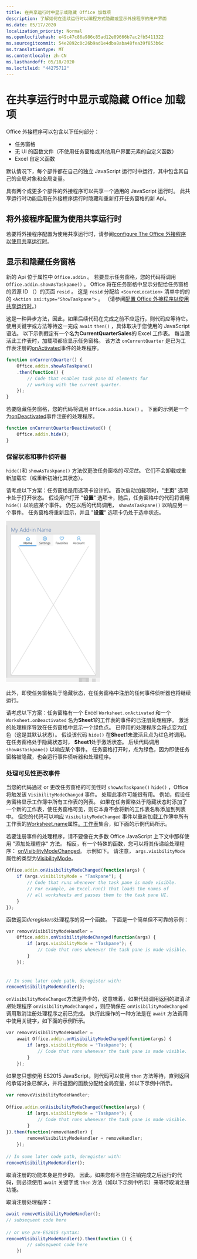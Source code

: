 ```yaml
---
title: 在共享运行时中显示或隐藏 Office 加载项
description: 了解如何在连续运行时以编程方式隐藏或显示外接程序的用户界面
ms.date: 05/17/2020
localization_priority: Normal
ms.openlocfilehash: e49c47c86a986c85ad12e09666b7ac2fb5411322
ms.sourcegitcommit: 54e2892c0c26b9ad1e4dba8aba48fea39f853b6c
ms.translationtype: MT
ms.contentlocale: zh-CN
ms.lasthandoff: 05/18/2020
ms.locfileid: "44275712"
---
```

# <a name="show-or-hide-an-office-add-in-in-a-shared-runtime"></a>在共享运行时中显示或隐藏 Office 加载项

Office 外接程序可以包含以下任何部分：

- 任务窗格
- 无 UI 的函数文件（不使用任务窗格或其他用户界面元素的自定义函数）
- Excel 自定义函数

默认情况下，每个部件都在自己的独立 JavaScript 运行时中运行，其中包含其自己的全局对象和全局变量。

具有两个或更多个部件的外接程序可以共享一个通用的 JavaScript 运行时。 此共享运行时功能启用在外接程序运行时隐藏和重新打开任务窗格的新 Api。

## <a name="configure-an-add-in-to-use-a-shared-runtime"></a>将外接程序配置为使用共享运行时

若要将外接程序配置为使用共享运行时，请参阅[configure The Office 外接程序以使用共享运行时](configure-your-add-in-to-use-a-shared-runtime.md)。

## <a name="show-and-hide-the-task-pane"></a>显示和隐藏任务窗格

新的 Api 位于属性中 `Office.addin` 。 若要显示任务窗格，您的代码将调用 `Office.addin.showAsTaskpane()` 。 Office 将在任务窗格中显示分配给任务窗格的资源 ID （）的页面 `resid` 。 这是 `resid` 分配给 `<SourceLocation>` 清单中的的的 `<Action xsi:type="ShowTaskpane">` 。 （请参阅[配置 Office 外接程序以使用共享运行时](configure-your-add-in-to-use-a-shared-runtime.md)。）

这是一种异步方法，因此，如果后续代码在完成之前不应运行，则代码应等待它。 使用关键字或方法等待这一完成 `await` `then()` ，具体取决于您使用的 JavaScript 语法。 以下示例假定有一个名为**CurrentQuarterSales**的 Excel 工作表。 每当激活此工作表时，加载项都应显示任务窗格。 该方法 `onCurrentQuarter` 是已为工作表注册的[onActivated](/javascript/api/excel/excel.worksheet?view=excel-js-preview#onactivated)事件的处理程序。

```javascript
function onCurrentQuarter() {
    Office.addin.showAsTaskpane()
    .then(function() {
        // Code that enables task pane UI elements for
        // working with the current quarter.
    });
}
```

若要隐藏任务窗格，您的代码将调用 `Office.addin.hide()` 。 下面的示例是一个为[onDeactivated](/javascript/api/excel/excel.worksheet?view=excel-js-preview#ondeactivated)事件注册的处理程序。

```javascript
function onCurrentQuarterDeactivated() {
    Office.addin.hide();
}
```

### <a name="preservation-of-state-and-event-listeners"></a>保留状态和事件侦听器

`hide()`和 `showAsTaskpane()` 方法仅更改任务窗格的*可见性*。 它们不会卸载或重新加载它（或重新初始化其状态）。

请考虑以下方案：任务窗格是用选项卡设计的。 首次启动加载项时，"**主页**" 选项卡处于打开状态。 假设用户打开 "**设置**" 选项卡，随后，任务窗格中的代码将调用 `hide()` 以响应某个事件。 仍在以后的代码调用， `showAsTaskpane()` 以响应另一个事件。 任务窗格将重新显示，并且 "**设置**" 选项卡仍处于选中状态。

![任务窗格的屏幕截图，其中有四个标签为 "主页"、"设置"、"收藏夹" 和 "帐户"。](../images/TaskpaneWithTabs.png)

此外，即使任务窗格处于隐藏状态，在任务窗格中注册的任何事件侦听器也将继续运行。

请考虑以下方案：任务窗格有一个 Excel `Worksheet.onActivated` 和一个 `Worksheet.onDeactivated` 名为**Sheet1**的工作表的事件的已注册处理程序。 激活的处理程序导致在任务窗格中显示一个绿色点。 已停用的处理程序会将点变为红色（这是其默认状态）。 假设该代码 `hide()` 在**Sheet1**未激活且点为红色时调用。 在任务窗格处于隐藏状态时， **Sheet1**处于激活状态。 后续代码调用 `showAsTaskpane()` 以响应某个事件。 任务窗格打开时，点为绿色，因为即使任务窗格被隐藏，也会运行事件侦听器和处理程序。

### <a name="handle-visibility-changed-event"></a>处理可见性更改事件

当您的代码通过 or 更改任务窗格的可见性时 `showAsTaskpane()` `hide()` ，Office 将触发该 `VisibilityModeChanged` 事件。 处理此事件可能很有用。 例如，假设任务窗格显示工作簿中所有工作表的列表。 如果在任务窗格处于隐藏状态时添加了一个新的工作表，使任务窗格可见，则它本身不会将新的工作表名称添加到列表中。 但您的代码可以响应 `VisibilityModeChanged` 事件以重新加载工作簿中所有工作表的[Worksheet.name](/javascript/api/excel/excel.worksheet#name)属性[。工作表](/javascript/api/excel/excel.workbook#worksheets)集合，如下面的示例代码所示。

若要注册事件的处理程序，请不要像在大多数 Office JavaScript 上下文中那样使用 "添加处理程序" 方法。 相反，有一个特殊的函数，您可以将其传递给处理程序： [onVisibilityModeChanged](/javascript/api/office/office.addin#onvisibilitymodechanged-listener-)。 示例如下。 请注意， `args.visibilityMode` 属性的类型为[VisibilityMode](/javascript/api/office/office.visibilitymode)。

```javascript
Office.addin.onVisibilityModeChanged(function(args) {
    if (args.visibilityMode = "Taskpane"); {
        // Code that runs whenever the task pane is made visible.
        // For example, an Excel.run() that loads the names of
        // all worksheets and passes them to the task pane UI.
    }
});
```

函数返回*deregisters*处理程序的另一个函数。 下面是一个简单但不可靠的示例：

```javascript
var removeVisibilityModeHandler =
    Office.addin.onVisibilityModeChanged(function(args) {
        if (args.visibilityMode = "Taskpane"); {
            // Code that runs whenever the task pane is made visible.
        }
    });


// In some later code path, deregister with:
removeVisibilityModeHandler();
```

`onVisibilityModeChanged`方法是异步的，这意味着，如果代码调用返回的取消*注册*处理程序 `onVisibilityModeChanged` ，则应确保在 `onVisibilityModeChanged` 调用取消注册处理程序之前已完成。 执行此操作的一种方法是在 `await` 方法调用中使用关键字，如下面的示例所示。

```javascript
var removeVisibilityModeHandler =
    await Office.addin.onVisibilityModeChanged(function(args) {
        if (args.visibilityMode = "Taskpane"); {
            // Code that runs whenever the task pane is made visible.
        }
    });
```

如果您只想使用 ES2015 JavaScript，则代码可以使用 `then` 方法等待，直到返回的承诺对象已解决，并将返回的函数分配给全局变量，如以下示例中所示。

```javascript
var removeVisibilityModeHandler;

Office.addin.onVisibilityModeChanged(function(args) {
        if (args.visibilityMode = "Taskpane"); {
            // Code that runs whenever the task pane is made visible.
        }
}).then(function(removeHandler) {
        removeVisibilityModeHandler = removeHandler;
    });

// In some later code path, deregister with:
removeVisibilityModeHandler();
```

取消注册的功能本身是异步的。 因此，如果您有不应在注销完成之后运行的代码，则必须使用 `await` 关键字或 `then` 方法（如以下示例中所示）来等待取消注册功能。

取消注册处理程序：

```javascript
await removeVisibilityModeHandler();
// subsequent code here

// or use pre-ES2015 syntax:
removeVisibilityModeHandler().then(function () {
        // subsequent code here
    })
```
